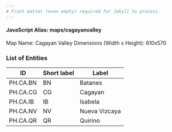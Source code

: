 ```yaml
---
# Front matter (even empty) required for Jekyll to process
---
```


#### JavaScript Alias: maps/cagayanvalley

Map Name: Cagayan Valley
Dimensions (Width x Height): 610x570





### List of Entities

ID | Short label | Label
---|---|---|
PH.CA.BN | BN | Batanes
PH.CA.CG | CG | Cagayan
PH.CA.IB | IB | Isabela
PH.CA.NV | NV | Nueva Vizcaya		
PH.CA.QR | QR | Quirino